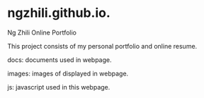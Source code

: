 # ngzhili.github.io.
Ng Zhili Online Portfolio

This project consists of my personal portfolio and online resume.

docs: documents used in webpage.

images: images of displayed in webpage.

js: javascript used in this webpage.
